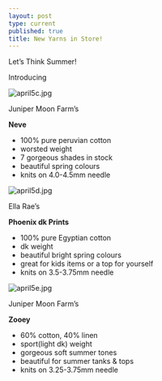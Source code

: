 ```yaml
---
layout: post
type: current
published: true
title: New Yarns in Store!
---
```

Let’s Think Summer!

Introducing

![april5c.jpg]({{site.baseurl}}/news/img/april5c.jpg)
<div class="clearfix"></div>

Juniper Moon Farm’s

**Neve**

- 100% pure peruvian cotton
- worsted weight
- 7 gorgeous shades in stock
- beautiful spring colours
- knits on 4.0-4.5mm needle

![april5d.jpg]({{site.baseurl}}/news/img/april5d.jpg)
<div class="clearfix"></div>

Ella Rae’s

**Phoenix dk Prints**

- 100% pure Egyptian cotton
- dk weight
- beautiful bright spring colours
- great for kids items or a top for yourself
- knits on 3.5-3.75mm needle

![april5e.jpg]({{site.baseurl}}/news/img/april5e.jpg)
<div class="clearfix"></div>

Juniper Moon Farm’s

**Zooey**

- 60% cotton, 40% linen
- sport(light dk) weight
- gorgeous soft summer tones
- beautiful for summer tanks & tops
- knits on 3.25-3.75mm needle
